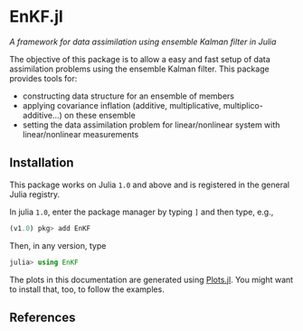 # EnKF.jl

_A framework for data assimilation using ensemble Kalman filter in Julia_

The objective of this package is to allow a easy and fast setup of data
assimilation problems using the ensemble Kalman filter. This package provides
tools for: 

- constructing data structure for an ensemble of members
- applying covariance inflation (additive, multiplicative, multiplico-additive...) on these ensemble
- setting the data assimilation problem for linear/nonlinear system with linear/nonlinear measurements


## Installation

This package works on Julia `1.0` and above and is registered in the general Julia registry. 

In julia `1.0`, enter the package manager by typing `]` and then type,
e.g.,
```julia
(v1.0) pkg> add EnKF
```

Then, in any version, type
```julia
julia> using EnKF
```

The plots in this documentation are generated using [Plots.jl](http://docs.juliaplots.org/latest/).
You might want to install that, too, to follow the examples.

## References

[^1]: Evensen, Geir. "The ensemble Kalman filter: Theoretical formulation and practical implementation." Ocean dynamics 53.4 (2003): 343-367.

[^2]: Asch, Mark, Marc Bocquet, and Maëlle Nodet. Data assimilation: methods, algorithms, and applications. Vol. 11. SIAM, 2016.

